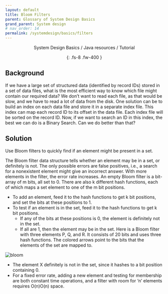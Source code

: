 ```yaml
---
layout: default
title: Bloom Filters
parent: Glossary of System Design Basics
grand_parent: System design
# nav_order: 14
permalink: /systemdesign/basics/filters
---
```

<div align="center" markdown="1">
System Design Basics / Java resources / Tutorial

{: .fs-8 .fw-400 }
</div>

## Background
If we have a large set of structured data (identified by record IDs) stored in a set of data files, what is the most efficient way to know which file might contain our required data? We don’t want to read each file, as that would be slow, and we have to read a lot of data from the disk. One solution can be to build an index on each data file and store it in a separate index file. This index can map each record ID to its offset in the data file. Each index file will be sorted on the record ID. Now, if we want to search an ID in this index, the best we can do is a Binary Search. Can we do better than that?

## Solution
Use Bloom filters to quickly find if an element might be present in a set.

The Bloom filter data structure tells whether an element may be in a set, or definitely is not. The only possible errors are false positives, i.e., a search for a nonexistent element might give an incorrect answer. With more elements in the filter, the error rate increases. An empty Bloom filter is a bit-array of m bits, all set to 0. There are also k different hash functions, each of which maps a set element to one of the m bit positions.

* To add an element, feed it to the hash functions to get k bit positions, and set the bits at these positions to 1.
* To test if an element is in the set, feed it to the hash functions to get k bit positions.
    * If any of the bits at these positions is 0, the element is definitely not in the set.
    * If all are 1, then the element may be in the set.
Here is a Bloom filter with three elements P, Q, and R. It consists of 20 bits and uses three hash functions. The colored arrows point to the bits that the elements of the set are mapped to.

![bloom](https://raw.githubusercontent.com/JavaLvivDev/prog-resources/master/resources/bloom.png)
* The element X definitely is not in the set, since it hashes to a bit position containing 0.
* For a fixed error rate, adding a new element and testing for membership are both constant time operations, and a filter with room for ‘n’ elements requires O(n)O(n) space.